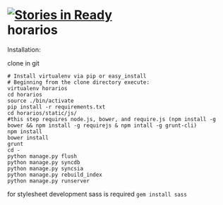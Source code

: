 [![Stories in Ready](https://badge.waffle.io/xyos/horarios.png?label=ready)](https://waffle.io/xyos/horarios)  
horarios
========
Installation:


clone in git

    # Install virtualenv via pip or easy_install
    # Beginning from the clone directory execute:
    virtualenv horarios
    cd horarios
    source ./bin/activate
    pip install -r requirements.txt
    cd horarios/static/js/
    #this step requires node.js, bower, and require.js (npm install -g bower && npm install -g requirejs & npm intall -g grunt-cli)
    npm install
    bower install
    grunt
    cd -
    python manage.py flush
    python manage.py syncdb
    python manage.py syncsia
    python manage.py rebuild_index
    python manage.py runserver
    

for stylesheet development sass is required `gem install sass`
